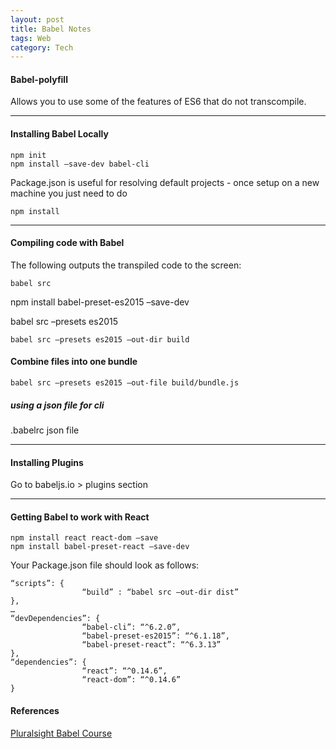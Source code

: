 ```yaml
---
layout: post
title: Babel Notes
tags: Web
category: Tech
---
```


#### Babel-polyfill ####

Allows you to use some of the features of ES6 that do not transcompile.
 
---------------------------------------------------------------------------------

#### Installing Babel Locally ####
 
~~~
npm init
npm install –save-dev babel-cli
~~~
 
Package.json is useful for resolving default projects - once setup on a new machine you just need to do

~~~
npm install
~~~
 
---------------------------------------------------------------------------------

#### Compiling code with Babel ####
 
The following outputs the transpiled code to the screen:  

~~~
babel src
~~~
 
 
npm install babel-preset-es2015 –save-dev
 
babel src –presets es2015
 
~~~
babel src –presets es2015 –out-dir build
~~~
 
#### Combine files into one bundle ####
 
~~~
babel src –presets es2015 –out-file build/bundle.js
~~~
 
##### using a json file for cli ####
 
.babelrc json file
 
---------------------------------------------------------------------------------

#### Installing Plugins ####
 
Go to babeljs.io > plugins section

---------------------------------------------------------------------------------

#### Getting Babel to work with React #### 

~~~
npm install react react-dom –save
npm install babel-preset-react –save-dev
~~~
 
Your Package.json file should look as follows:  
 
~~~
“scripts”: {
                “build” : “babel src –out-dir dist”
},
…
“devDependencies”: {
                “babel-cli”: “^6.2.0”,
                “babel-preset-es2015”: “^6.1.18”,
                “babel-preset-react”: “^6.3.13”
},
“dependencies”: {
                “react”: “^0.14.6”,
                “react-dom”: “^0.14.6”
}
~~~

#### References ####

[Pluralsight Babel Course](https://www.pluralsight.com/courses/babel-get-started)  
